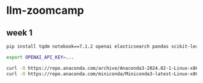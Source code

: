 # llm-zoomcamp


## week 1

```bash
pip install tqdm notebook==7.1.2 openai elasticsearch pandas scikit-learn
```

```bash
export OPENAI_API_KEY=...
```


```bash
curl -O https://repo.anaconda.com/archive/Anaconda3-2024.02-1-Linux-x86_64.sh
curl -O https://repo.anaconda.com/miniconda/Miniconda3-latest-Linux-x86_64.sh

```

